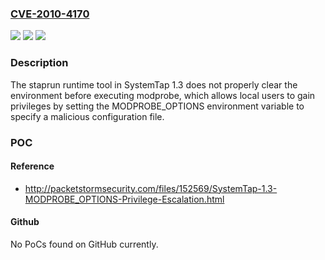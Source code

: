 ### [CVE-2010-4170](https://cve.mitre.org/cgi-bin/cvename.cgi?name=CVE-2010-4170)
![](https://img.shields.io/static/v1?label=Product&message=n%2Fa&color=blue)
![](https://img.shields.io/static/v1?label=Version&message=n%2Fa&color=blue)
![](https://img.shields.io/static/v1?label=Vulnerability&message=n%2Fa&color=brighgreen)

### Description

The staprun runtime tool in SystemTap 1.3 does not properly clear the environment before executing modprobe, which allows local users to gain privileges by setting the MODPROBE_OPTIONS environment variable to specify a malicious configuration file.

### POC

#### Reference
- http://packetstormsecurity.com/files/152569/SystemTap-1.3-MODPROBE_OPTIONS-Privilege-Escalation.html

#### Github
No PoCs found on GitHub currently.

